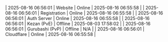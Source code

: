 | 2025-08-16 06:56:01 | Website | Online | 2025-08-16 06:55:58 |
| 2025-08-16 06:56:01 | Registration | Online | 2025-08-16 06:55:58 |
| 2025-08-16 06:56:01 | Auth Server | Online | 2025-08-16 06:55:58 |
| 2025-08-16 06:56:01 | Kezan (PvE) | Offline | 2025-08-03 17:58:02 |
| 2025-08-16 06:56:01 | Gurubashi (PvP) | Offline | N/A |
| 2025-08-16 06:56:01 | Cloudflare | Online | 2025-08-16 06:55:58 |

